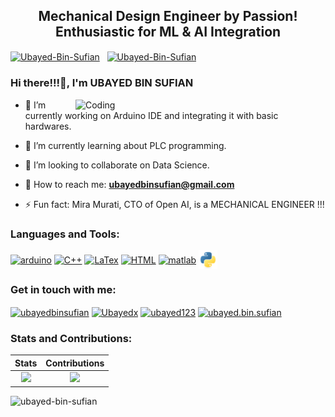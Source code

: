 <h2 align="center"> Mechanical Design Engineer by Passion! Enthusiastic for ML & AI Integration </h2>

<p align="left"> 
<!--    The following code is taken from https://github.com/rickstaa    -->
<a href="https://github.com/Ubayed-Bin-Sufian" target="blank"> <img align="center" src="https://img.shields.io/github/followers/Ubayed-Bin-Sufian?label=Follow&style=social" alt="Ubayed-Bin-Sufian"/></a> &nbsp;
<a href="https://github.com/Ubayed-Bin-Sufian" target="blank" ><img align="center" src="https://komarev.com/ghpvc/?username=ubayed-bin-sufian&label=Profile%20views&color=0e75b6&style=flat" alt="Ubayed-Bin-Sufian"/></a>

### Hi there!!!👋, I'm UBAYED BIN SUFIAN

<!--    The following code is taken from https://github.com/rishavchanda    -->
<img align="right" alt="Coding" width="400" src="https://images.squarespace-cdn.com/content/v1/5feb53185d3dab691b47361b/1609930648540-2AG2AUX4BL35UJ6H0PEZ/e2f96-old-header-machine-learning-pt1.gif?format=1500w">


- 🔭 I’m currently working on Arduino IDE and integrating it with basic hardwares.
  
- 🌱 I’m currently learning about PLC programming.
  
- 👯 I’m looking to collaborate on Data Science.
  
- 📧 How to reach me: **ubayedbinsufian@gmail.com** 
  
- ⚡ Fun fact: Mira Murati, CTO of Open AI, is a MECHANICAL ENGINEER !!!

<!--    The following code is taken from https://github.com/rishavchanda    -->
</p>
<h3 align="left">Languages and Tools:</h3>
<p align="left"> 
<a href="https://www.arduino.cc/" target="blank" ><img align="center" src="https://cdn.worldvectorlogo.com/logos/arduino-1.svg" alt="arduino" width="30" height="30"/></a> 
<a href="https://www.cprogramming.com/" target="blank" ><img align="center" src="https://upload.wikimedia.org/wikipedia/commons/1/18/ISO_C%2B%2B_Logo.svg" alt="C++" width="30" height="30"/></a>
<a href="https://www.latex-project.org/" target="blank" ><img align="center" src="https://upload.wikimedia.org/wikipedia/commons/archive/6/68/20151211123902%21TeX_logo.svg" alt="LaTex" width="" height="30"/></a>
<a href="https://www.w3schools.com/html/" target="blank" ><img align="center" src="https://upload.wikimedia.org/wikipedia/commons/6/61/HTML5_logo_and_wordmark.svg" alt="HTML" width="30" height="30"/></a>
<a href="https://www.mathworks.com/" target="blank" ><img align="center" src="https://upload.wikimedia.org/wikipedia/commons/2/21/Matlab_Logo.png" alt="matlab" width="30" height="30"/></a>
<a href="https://www.python.org" target="blank" ><img align="center" src="https://raw.githubusercontent.com/devicons/devicon/master/icons/python/python-original.svg" alt="python" width="30" height="30"/></a>

<!--    The following code is taken from https://github.com/rishavchanda    -->
</p>
<h3 align="left">Get in touch with me:</h3>
<p align="left">
<a href="https://linkedin.com/in/ubayedbinsufian" target="blank"><img align="center" src="https://raw.githubusercontent.com/rahuldkjain/github-profile-readme-generator/master/src/images/icons/Social/linked-in-alt.svg" alt="ubayedbinsufian" height="30" width="40" /></a>
<a href="https://twitter.com/Ubayedx" target="blank"><img align="center" src="https://raw.githubusercontent.com/rahuldkjain/github-profile-readme-generator/master/src/images/icons/Social/twitter.svg" alt="Ubayedx" height="30" width="40" /></a>
<a href="https://instagram.com/ubayed123/" target="blank"><img align="center" src="https://upload.wikimedia.org/wikipedia/commons/9/95/Instagram_logo_2022.svg" alt="ubayed123" height="30" width="40" /></a>
<a href="https://public.tableau.com/app/profile/ubayed.bin.sufian/vizzes" target="blank"><img align="center" src="https://upload.wikimedia.org/wikipedia/en/0/06/Tableau_logo.svg" alt="ubayed.bin.sufian" height="30" width="" /></a>  

<!--    The following code is taken from https://github.com/rishavchanda    -->
<h3 align="left">Stats and Contributions:</h3>

Stats             |  Contributions
:-------------------------:|:-------------------------:
![](https://github-readme-stats.vercel.app/api?username=ubayed-bin-sufian&show_icons=true&locale=en) | ![](https://github-readme-streak-stats.herokuapp.com/?user=ubayed-bin-sufian&)

<p><img align="left" src="https://github-readme-stats.vercel.app/api/top-langs?username=ubayed-bin-sufian&show_icons=true&locale=en&layout=compact" alt="ubayed-bin-sufian" /></p>



<!--
**Ubayed-Bin-Sufian/Ubayed-Bin-Sufian** is a ✨ _special_ ✨ repository because its `README.md` (this file) appears on your GitHub profile.

Here are some ideas to get you started:
- 🔭 I’m currently working on ...
- 🌱 I’m currently learning ...
- 👯 I’m looking to collaborate on ...
- 🤔 I’m looking for help with ...
- 💬 Ask me about ...
- 📫 How to reach me: ...
- 😄 Pronouns: ...
- ⚡ Fun fact: ...
-->
